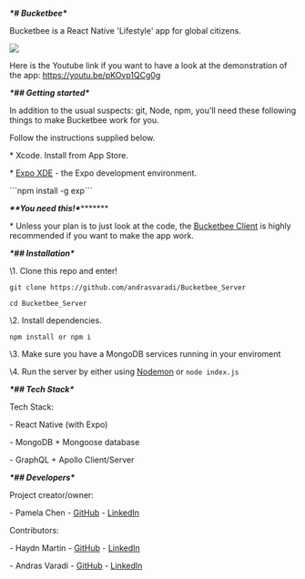***\*# Bucketbee\****





Bucketbee is a React Native 'Lifestyle' app for global citizens.



![](https://user-images.githubusercontent.com/59074533/110655751-3ac63a80-81b7-11eb-9cea-6651525d7322.png)



Here is the Youtube link if you want to have a look at the demonstration of the app: https://youtu.be/pKOvp1QCg0g





***\*## Getting started\****





In addition to the usual suspects: git, Node, npm, you'll need these following things to make Bucketbee work for you.



Follow the instructions supplied below.





\* Xcode.  Install from App Store.



\* [Expo XDE](https://www.expo.io) - the Expo development environment.



  \```npm install -g exp```





***\*******\***You need this!**\********\***





\* Unless your plan is to just look at the code, the [Bucketbee Client](https://github.com/andrasvaradi/Bucketbee_Client) is highly recommended if you want to make the app work.





***\*## Installation\****





\1. Clone this repo and enter!



   `git clone https://github.com/andrasvaradi/Bucketbee_Server`



   `cd Bucketbee_Server`





\2. Install dependencies.





   `npm install or npm i`  





\3. Make sure you have a MongoDB services running in your enviroment





\4. Run the server by either using [Nodemon](https://nodemon.io) or `node index.js`





***\*## Tech Stack\****



Tech Stack: 



\- React Native (with Expo)



\- MongoDB + Mongoose database



\- GraphQL + Apollo Client/Server





***\*## Developers\****



Project creator/owner:



\- Pamela Chen - [GitHub](https://github.com/pamelakaylin) - [LinkedIn](https://www.linkedin.com/in/pamela-chen-60377216b/)



Contributors:



\- Haydn Martin - [GitHub](https://github.com/hmar13) - [LinkedIn](https://www.linkedin.com/in/haydnmartin/)



\- Andras Varadi - [GitHub](https://github.com/andrasvaradi) - [LinkedIn](www.linkedin.com/in/andrasvaradi)